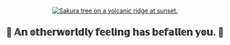 <p align="center">
  <a href="https://www.reddit.com/r/PixelArt/comments/qcso5p/oc_last_tree/">
    <img src="https://media1.tenor.com/m/M3lexDdZRTEAAAAd/pixel-art.gif" alt="Sakura tree on a volcanic ridge at sunset." />
  </a> 
</p>
<h2 align="center">🌌 𝔸𝕟 𝕠𝕥𝕙𝕖𝕣𝕨𝕠𝕣𝕝𝕕𝕝𝕪 𝕗𝕖𝕖𝕝𝕚𝕟𝕘 𝕙𝕒𝕤 𝕓𝕖𝕗𝕒𝕝𝕝𝕖𝕟 𝕪𝕠𝕦. 🌌</h2>
